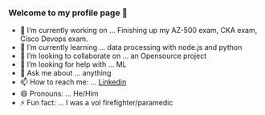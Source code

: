 ### Welcome to my profile page 👋



- 🔭 I’m currently working on ... Finishing up my AZ-500 exam, CKA exam, Cisco Devops exam.
- 🌱 I’m currently learning ...  data processing with node.js and python
- 👯 I’m looking to collaborate on ...  an Opensource project 
- 🤔 I’m looking for help with ... ML 
- 💬 Ask me about ... anything
- 📫 How to reach me: ... [Linkedin](https://www.linkedin.com/in/ir4engineer/)
- 😄 Pronouns: ... He/Him
- ⚡ Fun fact: ... I was a vol firefighter/paramedic

